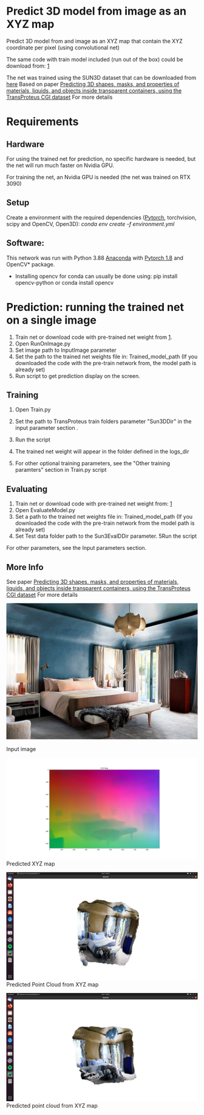 # Predict 3D model from image as an XYZ map

Predict 3D model from and image  as an XYZ map that contain the XYZ coordinate per pixel (using convolutional net)

The same code with train model included (run out of the box) could be download from: [1](https://icedrive.net/0/531cYPvuTo)

The net was trained using the SUN3D dataset that can be downloaded from [here](http://sun3d.cs.princeton.edu/) 
Based on paper [Predicting 3D shapes, masks, and properties of materials, liquids, and
objects inside transparent containers, using the TransProteus CGI dataset](https://arxiv.org/pdf/2109.07577.pdf) For more details

# Requirements
## Hardware
For using the trained net for prediction, no specific hardware is needed, but the net will run much faster on Nvidia GPU.

For training the net, an Nvidia GPU is needed (the net was trained on RTX 3090)

## Setup
Create a environment with the required dependencies ([Pytorch](https://pytorch.org/), torchvision, scipy and OpenCV, Open3D): *conda env create -f environment.yml*

## Software:
This network was run with Python 3.88 [Anaconda](https://www.anaconda.com/download/) with  [Pytorch 1.8](https://pytorch.org/) and OpenCV* package.
* Installing opencv for conda can usually be done using: pip install opencv-python or conda install opencv

# Prediction: running the trained net on  a single image

1. Train net or download code with pre-trained net weight from [1](https://icedrive.net/0/531cYPvuTo).
2. Open RunOnImage.py
3. Set image path to InputImage parameter
4. Set the path to the trained net weights  file in: Trained_model_path  (If you downloaded the code with the pre-train network from, the model path is already set) 
5. Run script to get prediction display on the screen.


## Training

1. Open Train.py
3. Set the path to TransProteus train folders parameter "Sun3DDir" in the input parameter section . 


4. Run the script
5. The trained net weight will appear in the folder defined in the  logs_dir 
6. For other optional training parameters, see the "Other training paramters" section in Train.py script

## Evaluating 

1. Train net or download code with pre-trained net weight from: [1](https://icedrive.net/0/531cYPvuTo)
2. Open EvaluateModel.py
3. Set a path to the trained net weights  file in: Trained_model_path  (If you downloaded the code with the pre-train network from  the model path is already set) 
4. Set Test data folder  path to the  Sun3EvalDDir parameter.
5Run the script

For other parameters, see the Input parameters section.


## More Info 
See paper [Predicting 3D shapes, masks, and properties of materials, liquids, and
objects inside transparent containers, using the TransProteus CGI dataset](https://arxiv.org/pdf/2109.07577.pdf) For more details

![](Example/Test.jpg)

Input image

![](XYZ_MAP.png)
Predicted XYZ map


![](PredictedModelPointCLoud.png)
Predicted Point Cloud from XYZ map

![](PredictedModelPointCloud2.png)
Predicted point cloud from XYZ map